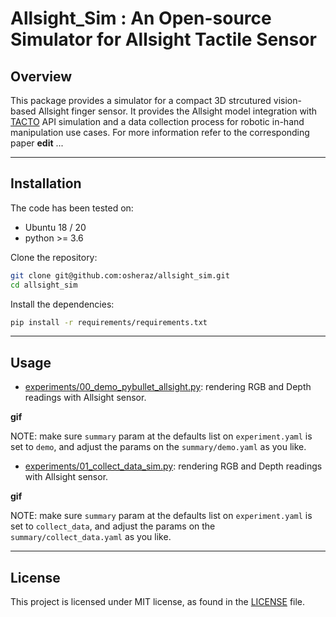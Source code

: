 # Allsight_Sim : An Open-source Simulator for Allsight Tactile Sensor

## Overview
This package provides a simulator for a compact 3D strcutured vision-based Allsight finger sensor. It provides the Allsight model integration with [TACTO](https://github.com/facebookresearch/tacto) API simulation and a data collection process for robotic in-hand manipulation use cases.
For more information refer to the corresponding paper **edit** ...

---
## Installation

The code has been tested on:
- Ubuntu 18 / 20 
- python >= 3.6

Clone the repository:

```bash
git clone git@github.com:osheraz/allsight_sim.git
cd allsight_sim
```

Install the dependencies:

```bash
pip install -r requirements/requirements.txt
```

---

## Usage 

- [experiments/00_demo_pybullet_allsight.py](experiments/00_demo_pybullet_allsight.py): rendering RGB and Depth readings with Allsight sensor.

**gif**

NOTE: make sure ```summary``` param at the defaults list on ```experiment.yaml``` is set to ```demo```, and adjust the params on the ```summary/demo.yaml``` as you like.

- [experiments/01_collect_data_sim.py](experiments/01_collect_data_sim.py): rendering RGB and Depth readings with Allsight sensor.

**gif**

NOTE: make sure ```summary``` param at the defaults list on ```experiment.yaml``` is set to ```collect_data```, and adjust the params on the ```summary/collect_data.yaml``` as you like.

---

## License

This project is licensed under MIT license, as found in the [LICENSE](LICENSE) file.






